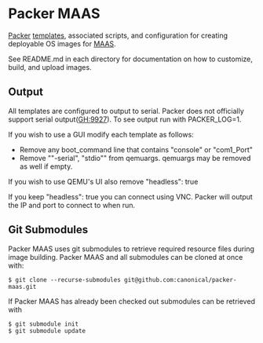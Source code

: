 # Packer MAAS

[Packer](http://packer.io) [templates](https://www.packer.io/docs/templates/index.html),
associated scripts, and configuration for creating deployable OS images for [MAAS](http://maas.io).

See README.md in each directory for documentation on how to customize, build,
and upload images.

## Output

All templates are configured to output to serial. Packer does not officially
support serial output([GH:9927](https://github.com/hashicorp/packer/issues/9927)).
To see output run with PACKER_LOG=1.

If you wish to use a GUI modify each template as follows:
* Remove any boot_command line that contains "console" or "com1_Port"
* Remove ""-serial", "stdio"" from qemuargs. qemuargs may be removed as well if empty.

If you wish to use QEMU's UI also remove "headless": true

If you keep "headless": true you can connect using VNC. Packer will output the
IP and port to connect to when run.

## Git Submodules
Packer MAAS uses git submodules to retrieve required resource files during
image building. Packer MAAS and all submodules can be cloned at once with:

```
$ git clone --recurse-submodules git@github.com:canonical/packer-maas.git
```

If Packer MAAS has already been checked out submodules can be retrieved with

```
$ git submodule init
$ git submodule update
```

